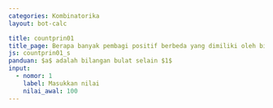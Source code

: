 ```yaml
---
categories: Kombinatorika
layout: bot-calc

title: countprin01
title_page: Berapa banyak pembagi positif berbeda yang dimiliki oleh bilangan $a$
js: countprin01_s
panduan: $a$ adalah bilangan bulat selain $1$
input:
  - nomor: 1
    label: Masukkan nilai
    nilai_awal: 100
---
```


